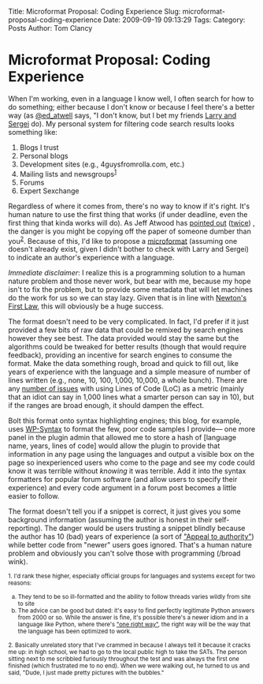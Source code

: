 Title: Microformat Proposal: Coding Experience
Slug: microformat-proposal-coding-experience
Date: 2009-09-19 09:13:29
Tags: 
Category: Posts
Author: Tom Clancy

# Microformat Proposal: Coding Experience

When I'm working, even in a language I know well, I often search for how to do something; either because I don't know or because I feel there's a better way (as <a href="http://twitter.com/ed_atwell">@ed_atwell</a> says, "I don't know, but I bet my friends <a href="http://www.google.com/">Larry and Sergei</a> do). My personal system for filtering code search results looks something like:
<ol>
	<li>Blogs I trust</li>
	<li>Personal blogs</li>
	<li>Development sites (e.g., 4guysfromrolla.com, etc.)</li>
	<li>Mailing lists and newsgroups<sup><a href="#foot1">1</a></sup></li>
	<li>Forums</li>
	<li>Expert Sexchange</li>
</ol>

Regardless of where it comes from, there's no way to know if it's right. It's human nature to use the first thing that works (if under deadline, even the first thing that kinda works will do). As Jeff Atwood has <a href="http://www.codinghorror.com/blog/archives/001257.html">pointed out</a> (<a href="http://www.codinghorror.com/blog/archives/001268.html">twice</a>) , the danger is you might be copying off the paper of someone dumber than you<sup><a href="#foot2">2</a></sup>. Because of this, I'd like to propose a <a href="http://microformats.org/">microformat</a> (assuming one doesn't already exist, given I didn't bother to check with Larry and Sergei) to indicate an author's experience with a language.

<em>Immediate disclaimer</em>: I realize this is a programming solution to a human nature problem and those never work, but bear with me, because my hope isn't to fix the problem, but to provide some metadata that will let machines do the work for us so we can stay lazy. Given that is in line with <a href="http://en.wikipedia.org/wiki/Newton%27s_first_law#Newton.27s_first_law">Newton's First Law</a>, this will obviously be a huge success.

The format doesn't need to be very complicated. In fact, I'd prefer if it just provided a few bits of raw data that could be remixed by search engines however they see best. The data provided would stay the same but the algorithms could be tweaked for better results (though that would require feedback), providing an incentive for search engines to consume the format. Make the data something rough, broad and quick to fill out, like years of experience with the language and a simple measure of number of lines written (e.g., none, 10, 100, 1,000, 10,000, a whole bunch). There are any <a href="http://en.wikipedia.org/wiki/Source_lines_of_code#Disadvantages">number of issues</a> with using Lines of Code (LoC) as a metric (mainly that an idiot can say in 1,000 lines what a smarter person can say in 10), but if the ranges are broad enough, it should dampen the effect.

Bolt this format onto syntax highlighting engines; this blog, for example, uses <a href="http://wordpress.org/extend/plugins/wp-syntax/">WP-Syntax</a> to format the few, poor code samples I provide&mdash; one more panel in the plugin admin that allowed me to store a hash of [language name, years, lines of code] would allow the plugin to provide that information in any page using the languages and output a visible box on the page so inexperienced users who come to the page and see my code could know it was terrible without <em>knowing</em> it was terrible. Add it into the syntax formatters for popular forum software (and allow users to specify their experience) and every code argument in a forum post becomes a little easier to follow.

The format doesn't tell you if a snippet is correct, it just gives you some background information (assuming the author is honest in their self-reporting). The danger would be users trusting a snippet blindly because the author has 10 (bad) years of experience (a sort of <a href="http://en.wikipedia.org/wiki/Argument_from_authority">"Appeal to authority"</a>) while better code from "newer" users goes ignored. That's a human nature problem and obviously you can't solve those with programming (/broad wink).

<small><span id="foot1"></span>1. I'd rank these higher, especially official groups for languages and systems except for two reasons:
<ol type="a">
	<li>They tend to be so ill-formatted and the ability to follow threads varies wildly from site to site</li>
	<li>The advice can be good but dated: it's easy to find perfectly legitimate Python answers from 2000 or so. While the answer is fine, it's possible there's a newer idiom and in a language like Python, where there's <a href="http://www.python.org/dev/peps/pep-0020/">"one right way"</a>, the right way will be the way that the language has been optimized to work. </li>
</ol>

<span id="foot2"></span>2. Basically unrelated story that I've crammed in because I always tell it because it cracks me up: in high school, we had to go to the local public high to take the SATs. The person sitting next to me scribbled furiously throughout the test and was always the first one finished (which frustrated me to no end). When we were walking out, he turned to us and said, "Dude, I just made pretty pictures with the bubbles."
</small>
